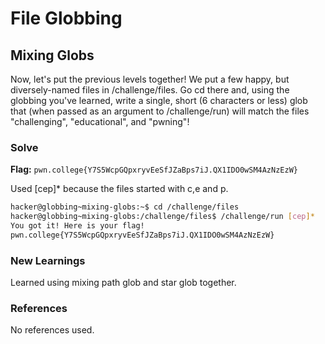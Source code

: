 # File Globbing

## Mixing Globs
Now, let's put the previous levels together! We put a few happy, but diversely-named files in /challenge/files. Go cd there and, using the globbing you've learned, write a single, short (6 characters or less) glob that (when passed as an argument to /challenge/run) will match the files "challenging", "educational", and "pwning"!

### Solve
**Flag:** `pwn.college{Y7S5WcpGQpxryvEeSfJZaBps7iJ.QX1IDO0wSM4AzNzEzW}`

Used [cep]* because the files started with c,e and p.

```bash
hacker@globbing~mixing-globs:~$ cd /challenge/files
hacker@globbing~mixing-globs:/challenge/files$ /challenge/run [cep]*
You got it! Here is your flag!
pwn.college{Y7S5WcpGQpxryvEeSfJZaBps7iJ.QX1IDO0wSM4AzNzEzW}
```

### New Learnings
Learned using mixing path glob and star glob together.

### References 
No references used.
